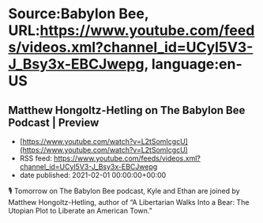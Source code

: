 # Source:Babylon Bee, URL:https://www.youtube.com/feeds/videos.xml?channel_id=UCyl5V3-J_Bsy3x-EBCJwepg, language:en-US

## Matthew Hongoltz-Hetling on The Babylon Bee Podcast | Preview
 - [https://www.youtube.com/watch?v=L2tSomIcgcU](https://www.youtube.com/watch?v=L2tSomIcgcU)
 - RSS feed: https://www.youtube.com/feeds/videos.xml?channel_id=UCyl5V3-J_Bsy3x-EBCJwepg
 - date published: 2021-02-01 00:00:00+00:00

🎙 Tomorrow on The Babylon Bee podcast, Kyle and Ethan are joined by Matthew Hongoltz-Hetling, author of “A Libertarian Walks Into a Bear: The Utopian Plot to Liberate an American Town."

